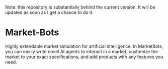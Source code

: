 Note: this repository is substantially behind the current version. It will be updated as soon as I get a chance to do it.

# Market-Bots
Highly extendable market simulation for artificial intelligence. In MarketBots, you can easily write novel AI agents to interact in a market, customize the market to your exact specifications, and add products with any features you need.
